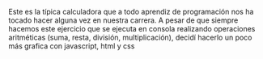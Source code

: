 Este es la típica calculadora que a todo aprendiz de programación nos ha tocado hacer alguna vez en nuestra carrera. A pesar de que siempre hacemos este ejercicio que se ejecuta en consola realizando operaciones aritméticas (suma, resta, división, multiplicación), decidí hacerlo un poco más grafica con javascript, html y css
